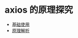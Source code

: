  
# axios 的原理探究
* [基础使用](http://note.youdao.com/s/7Y5SLBVu)
* [原理解析](http://note.youdao.com/s/OpV398VS)
